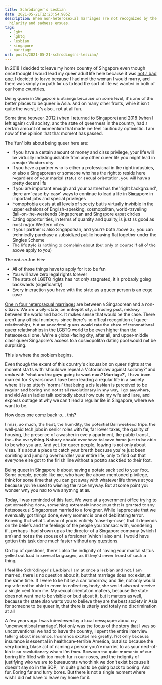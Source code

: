 ```yaml
---
title: Schrödinger's Lesbian
date: 2021-05-21T12:23:54.985Z
description: When non-heterosexual marriages are not recognized by the State,
  hilarity and sadness ensues.
tags:
  - lgbt
  - lgbtq
  - lesbian
  - singapore
  - marriage
url: posts/2021-05-21-schrodingers-lesbian/
---
```

In 2018 I decided to leave my home country of Singapore even though I once thought I would lead my queer adult life here because it was [not a bad one](https://popagandhi.com/2013/08/the-one-about-having-it-all/). I decided to leave because I had met the woman I would marry, and there was simply no path for us to lead the sort of life we wanted in both of our home countries.

Being queer in Singapore is strange because on some level, it's one of the better places to be queer in Asia. And on many other fronts, while it isn't quite the worst, it's also.. not at all fun. 

Some time between 2012 (when I returned to Singapore) and 2018 (when I left again) civil society, and the state of queerness in the country, had a certain amount of momentum that made me feel cautiously optimistic. I am now of the opinion that that moment has passed. 

The 'fun' bits about being queer here are:

* If you have a certain amount of money and class privilege, your life will be virtually indistinguishable from any other queer life you might lead in a major Western city
* If you have a partner who is either a professional in the right industries, or also a Singaporean or someone who has the right to reside here regardless of your marital status or sexual orientation, you will have a pretty decent life
* If you are important enough and your partner has the 'right background', there are 'case-by-case' ways to continue to lead a life in Singapore in important jobs and special privileges 
* Homophobia exists at all levels of society but is virtually invisible in the upper echelons of English-speaking, cosmopolitan, world-traveling, Bali-on-the-weekends Singaporean and Singapore expat circles 
* Dating opportunities, in terms of quantity and quality, is just as good as most major Western cities 
* If your partner is also Singaporean, and you're both above 35, you can technically purchase a subsidized public housing flat together under the Singles Scheme
* The lifestyle is nothing to complain about (but only of course if all of the above apply to you)

The not-so-fun bits:

* All of those things have to apply for it to be fun
* You will have zero legal rights forever
* The state of LGBTQ rights has not only stagnated, it is probably going backwards (significantly) 
* Every interaction you have with the state as a queer person is an edge case

[One in four heterosexual marriages](https://www.channelnewsasia.com/news/singapore/singapore-citizen-marry-foreign-spouse-non-resident-14672534) are between a Singaporean and a non-citizen. We are a city-state, an entrepôt city, a trading post, midway between the world and back. It makes sense that would be the case. There aren't any official numbers, since there's no offical recognition of queer relationships, but an anecdotal guess would rate the share of transnational queer relationships in the LGBTQ world to be even higher than the heterosexual one. We're a global-facing city, after all, and upper-middle class queer Singapore's access to a cosmopolitan dating pool would not be surprising.

This is where the problem begins.

Even though the extent of this country's discussion on queer rights at the moment starts with 'should we repeal a Victorian law against sodomy?' and ends with 'what are the gays going to want next? Marriage?', I have been married for 3 years now. I have been leading a regular life in a society where it is so utterly 'normal' that being a cis lesbian is perceived to be regular and boring and not at all revolutionary in any way. I go anywhere, and old Asian ladies talk excitedly about how cute my wife and I are, and express outrage at why we can't lead a regular life in Singapore, where we want to be. 

How does one come back to... this?

I miss, so much, the heat, the humidity, the potential Bali weekend trips, the well-paid tech jobs in senior roles with far, far lower taxes, the quality of housing, the presence of a washer in every apartment, the public transit, the.. the everything. Nobody should ever have to leave home just to be able to be who you are. And yet, for queer people, leaving is not only about visas. It's about a place to catch your breath because you're just been sprinting and jumping over hurdles your entire life, only to find out that everyone else got to the finish line without a potato sack tied to their foot.

Being queer in Singapore is about having a potato sack tied to your foot. Some people, people like me, who have the above-mentioned privilege, think for some time that you can get away with whatever life throws at you because you're used to winning the race anyway. But at some point you wonder why you had to win anything at all.

Today, I was reminded of this fact. We were at a government office trying to get something done, something extremely innocuous that is granted to any heterosexual Singaporean married to a foreigner. While I appreciate that we eventually got things done, every moment is one of debilitating terror. Knowing that what's ahead of you is entirely 'case-by-case', that it depends on the beliefs and the feelings of the people you transact with, wondering if.. perhaps I had shown up as the director of a Singapore company (which I am) and not as the spouse of a foreigner (which I also am), I would have gotten this task done much faster without any questions.

On top of questions, there's also the indignity of having your marital status yelled out loud in several languages, as if they'd never heard of such a thing. 

I feel like Schrödinger's Lesbian: I am at once a lesbian and not. I am married, there is no question about it, but that marriage does not exist, at the same time. If I were to be hit by a car tomorrow, and die, not only would my wife not be able to come to collect my body, she would also not receive a single cent from me. My sexual orientation matters, because the state does not want me to be visible or loud about it, but it matters as well, because the state also wants you to believe they are the best society in Asia for someone to be queer in, that there is utterly and totally no discrimination at all. 

A few years ago I was interviewed by a local newspaper about my 'unconventional marriage'. Not only was the focus of the story that I was so unconventional we had to leave the country, I spent the entire interview talking about insurance. Insurance excited me greatly. Not only because insurance is essential in healthcare-terrible America, but also because the very boring, blasé act of naming a person you're married to as your next-of-kin is so revolutionary where I'm from. Between the quiet moments of our boring life filled with too much fur in our noses, and the indignity of justifying who we are to bureaucrats who think we don't exist because it doesn't say so in the SOP, I'm quite glad to be going back to boring. And fur. Boring fur and furry bores. But there is not a single moment where I wish I did not have to leave my home for it.

